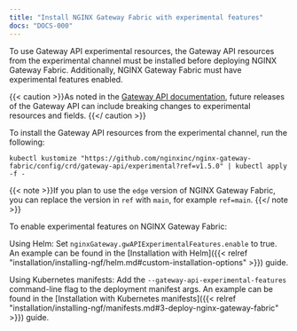 ```yaml
---
title: "Install NGINX Gateway Fabric with experimental features"
docs: "DOCS-000"
---
```


To use Gateway API experimental resources, the Gateway API resources from the experimental channel must be installed before deploying NGINX Gateway Fabric. Additionally, NGINX Gateway Fabric must have experimental features enabled.

{{< caution >}}As noted in the [Gateway API documentation](https://gateway-api.sigs.k8s.io/guides/#install-experimental-channel), future releases of the Gateway API can include breaking changes to experimental resources and fields. {{</ caution >}}

To install the Gateway API resources from the experimental channel, run the following:

```shell
kubectl kustomize "https://github.com/nginxinc/nginx-gateway-fabric/config/crd/gateway-api/experimental?ref=v1.5.0" | kubectl apply -f -
```

{{< note >}}If you plan to use the `edge` version of NGINX Gateway Fabric, you can replace the version in `ref` with `main`, for example `ref=main`. {{</ note >}}

To enable experimental features on NGINX Gateway Fabric:

Using Helm: Set `nginxGateway.gwAPIExperimentalFeatures.enable` to true. An example can be found
in the [Installation with Helm]({{< relref "installation/installing-ngf/helm.md#custom-installation-options" >}}) guide.

Using Kubernetes manifests: Add the `--gateway-api-experimental-features` command-line flag to the deployment manifest args.
An example can be found in the [Installation with Kubernetes manifests]({{< relref "installation/installing-ngf/manifests.md#3-deploy-nginx-gateway-fabric" >}}) guide.
